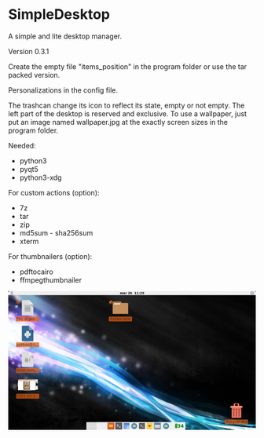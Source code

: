 # SimpleDesktop
A simple and lite desktop manager.

Version 0.3.1

Create the empty file "items_position" in the program folder or use the tar packed version.

Personalizations in the config file.

The trashcan change its icon to reflect its state, empty or not empty. The left part of the desktop is reserved and exclusive. To use a wallpaper, just put an image named wallpaper.jpg at the exactly screen sizes in the program folder.

Needed:
- python3
- pyqt5
- python3-xdg

For custom actions (option):
- 7z
- tar
- zip
- md5sum - sha256sum
- xterm

For thumbnailers (option):
- pdftocairo
- ffmpegthumbnailer

![My image](https://github.com/frank038/SimpleDesktop/blob/main/screenshot1.jpg)
